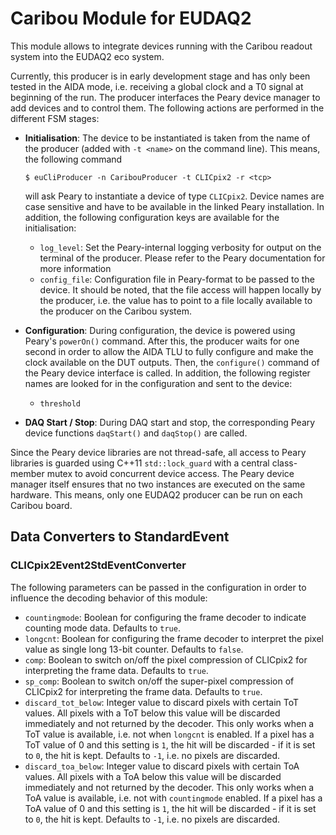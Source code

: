 # Caribou Module for EUDAQ2

This module allows to integrate devices running with the Caribou readout system into the EUDAQ2 eco system.

Currently, this producer is in early development stage and has only been tested in the AIDA mode, i.e. receiving a global clock and a T0 signal at beginning of the run.
The producer interfaces the Peary device manager to add devices and to control them. The following actions are performed in the different FSM stages:
* **Initialisation**: The device to be instantiated is taken from the name of the producer (added with `-t <name>` on the command line). This means, the following command

    ```
    $ euCliProducer -n CaribouProducer -t CLICpix2 -r <tcp>
    ```

    will ask Peary to instantiate a device of type `CLICpix2`. Device names are case sensitive and have to be available in the linked Peary installation.
    In addition, the following configuration keys are available for the initialisation:

    * `log_level`: Set the Peary-internal logging verbosity for output on the terminal of the producer. Please refer to the Peary documentation for more information
    * `config_file`: Configuration file in Peary-format to be passed to the device. It should be noted, that the file access will happen locally by the producer, i.e. the value has to point to a file locally available to the producer on the Caribou system.

* **Configuration**: During configuration, the device is powered using Peary's `powerOn()` command. After this, the producer waits for one second in order to allow the AIDA TLU to fully configure and make the clock available on the DUT outputs. Then, the `configure()` command of the Peary device interface is called. In addition, the following register names are looked for in the configuration and sent to the device:

    * `threshold`

* **DAQ Start / Stop**: During DAQ start and stop, the corresponding Peary device functions `daqStart()` and `daqStop()` are called.

Since the Peary device libraries are not thread-safe, all access to Peary libraries is guarded using C++11 `std::lock_guard` with a central class-member mutex to avoid concurrent device access. The Peary device manager itself ensures that no two instances are executed on the same hardware. This means, only one EUDAQ2 producer can be run on each Caribou board.


## Data Converters to StandardEvent

### CLICpix2Event2StdEventConverter

The following parameters can be passed in the configuration in order to influence the decoding behavior of this module:

* `countingmode`: Boolean for configuring the frame decoder to indicate counting mode data. Defaults to `true`.
* `longcnt`: Boolean for configuring the frame decoder to interpret the pixel value as single long 13-bit counter. Defaults to `false`.
* `comp`: Boolean to switch on/off the pixel compression of CLICpix2 for interpreting the frame data. Defaults to `true`.
* `sp_comp`: Boolean to switch on/off the super-pixel compression of CLICpix2 for interpreting the frame data. Defaults to `true`.
* `discard_tot_below`: Integer value to discard pixels with certain ToT values. All pixels with a ToT below this value will be discarded immediately and not returned by the decoder. This only works when a ToT value is available, i.e. not when `longcnt` is enabled. If a pixel has a ToT value of 0 and this setting is `1`, the hit will be discarded - if it is set to `0`, the hit is kept. Defaults to `-1`, i.e. no pixels are discarded.
* `discard_toa_below`: Integer value to discard pixels with certain ToA values. All pixels with a ToA below this value will be discarded immediately and not returned by the decoder. This only works when a ToA value is available, i.e. not with `countingmode` enabled. If a pixel has a ToA value of 0 and this setting is `1`, the hit will be discarded - if it is set to `0`, the hit is kept. Defaults to `-1`, i.e. no pixels are discarded.

